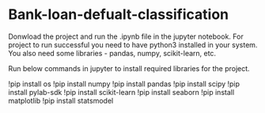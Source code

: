 # Bank-loan-defualt-classification
Donwload the project and run the .ipynb file in the jupyter notebook.
For project to run successful you need to have python3 installed in your system.
You also need some libraries - pandas, numpy, scikit-learn, etc.

Run below commands in jupyter to install required libraries for the project.

!pip install os
!pip install numpy
!pip install pandas
!pip install scipy
!pip install pylab-sdk
!pip install scikit-learn
!pip install seaborn
!pip install matplotlib
!pip install statsmodel
